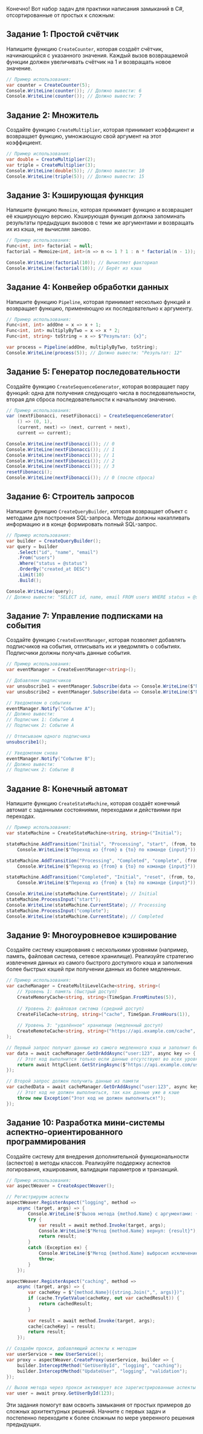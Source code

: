 Конечно! Вот набор задач для практики написания замыканий в C#, отсортированные от простых к сложным:

## Задание 1: Простой счётчик

Напишите функцию `CreateCounter`, которая создаёт счётчик, начинающийся с указанного значения. Каждый вызов возвращаемой функции должен увеличивать счётчик на 1 и возвращать новое значение.

```csharp
// Пример использования:
var counter = CreateCounter(5);
Console.WriteLine(counter()); // Должно вывести: 6
Console.WriteLine(counter()); // Должно вывести: 7
```

## Задание 2: Множитель

Создайте функцию `CreateMultiplier`, которая принимает коэффициент и возвращает функцию, умножающую свой аргумент на этот коэффициент.

```csharp
// Пример использования:
var double = CreateMultiplier(2);
var triple = CreateMultiplier(3);
Console.WriteLine(double(5)); // Должно вывести: 10
Console.WriteLine(triple(5)); // Должно вывести: 15
```

## Задание 3: Кэширующая функция

Напишите функцию `Memoize`, которая принимает функцию и возвращает её кэширующую версию. Кэширующая функция должна запоминать результаты предыдущих вызовов с теми же аргументами и возвращать их из кэша, не вычисляя заново.

```csharp
// Пример использования:
Func<int, int> factorial = null;
factorial = Memoize<int, int>(n => n <= 1 ? 1 : n * factorial(n - 1));

Console.WriteLine(factorial(10)); // Вычисляет факториал
Console.WriteLine(factorial(10)); // Берёт из кэша
```

## Задание 4: Конвейер обработки данных

Напишите функцию `Pipeline`, которая принимает несколько функций и возвращает функцию, применяющую их последовательно к аргументу.

```csharp
// Пример использования:
Func<int, int> addOne = x => x + 1;
Func<int, int> multiplyByTwo = x => x * 2;
Func<int, string> toString = x => $"Результат: {x}";

var process = Pipeline(addOne, multiplyByTwo, toString);
Console.WriteLine(process(5)); // Должно вывести: "Результат: 12"
```

## Задание 5: Генератор последовательности

Создайте функцию `CreateSequenceGenerator`, которая возвращает пару функций: одна для получения следующего числа в последовательности, вторая для сброса последовательности к начальному значению.

```csharp
// Пример использования:
var (nextFibonacci, resetFibonacci) = CreateSequenceGenerator(
    () => (0, 1),
    (current, next) => (next, current + next),
    current => current);

Console.WriteLine(nextFibonacci()); // 0
Console.WriteLine(nextFibonacci()); // 1
Console.WriteLine(nextFibonacci()); // 1
Console.WriteLine(nextFibonacci()); // 2
Console.WriteLine(nextFibonacci()); // 3
resetFibonacci();
Console.WriteLine(nextFibonacci()); // 0 (после сброса)
```

## Задание 6: Строитель запросов

Напишите функцию `CreateQueryBuilder`, которая возвращает объект с методами для построения SQL-запроса. Методы должны накапливать информацию и в конце формировать полный SQL-запрос.

```csharp
// Пример использования:
var builder = CreateQueryBuilder();
var query = builder
    .Select("id", "name", "email")
    .From("users")
    .Where("status = @status")
    .OrderBy("created_at DESC")
    .Limit(10)
    .Build();

Console.WriteLine(query);
// Должно вывести: "SELECT id, name, email FROM users WHERE status = @status ORDER BY created_at DESC LIMIT 10"
```

## Задание 7: Управление подписками на события

Создайте функцию `CreateEventManager`, которая позволяет добавлять подписчиков на события, отписывать их и уведомлять о событиях. Подписчики должны получать данные события.

```csharp
// Пример использования:
var eventManager = CreateEventManager<string>();

// Добавляем подписчиков
var unsubscribe1 = eventManager.Subscribe(data => Console.WriteLine($"Подписчик 1: {data}"));
var unsubscribe2 = eventManager.Subscribe(data => Console.WriteLine($"Подписчик 2: {data}"));

// Уведомляем о событиях
eventManager.Notify("Событие A");
// Должно вывести:
// Подписчик 1: Событие A
// Подписчик 2: Событие A

// Отписываем одного подписчика
unsubscribe1();

// Уведомляем снова
eventManager.Notify("Событие B");
// Должно вывести:
// Подписчик 2: Событие B
```

## Задание 8: Конечный автомат

Напишите функцию `CreateStateMachine`, которая создаёт конечный автомат с заданными состояниями, переходами и действиями при переходах.

```csharp
// Пример использования:
var stateMachine = CreateStateMachine<string, string>("Initial");

stateMachine.AddTransition("Initial", "Processing", "start", (from, to, input) => 
    Console.WriteLine($"Переход из {from} в {to} по команде {input}"));

stateMachine.AddTransition("Processing", "Completed", "complete", (from, to, input) => 
    Console.WriteLine($"Переход из {from} в {to} по команде {input}"));

stateMachine.AddTransition("Completed", "Initial", "reset", (from, to, input) => 
    Console.WriteLine($"Переход из {from} в {to} по команде {input}"));

Console.WriteLine(stateMachine.CurrentState); // Initial
stateMachine.ProcessInput("start");
Console.WriteLine(stateMachine.CurrentState); // Processing
stateMachine.ProcessInput("complete");
Console.WriteLine(stateMachine.CurrentState); // Completed
```

## Задание 9: Многоуровневое кэширование

Создайте систему кэширования с несколькими уровнями (например, память, файловая система, сетевое хранилище). Реализуйте стратегию извлечения данных из самого быстрого доступного кэша и заполнения более быстрых кэшей при получении данных из более медленных.

```csharp
// Пример использования:
var cacheManager = CreateMultiLevelCache<string, string>(
    // Уровень 1: память (быстрый доступ)
    CreateMemoryCache<string, string>(TimeSpan.FromMinutes(5)),
    
    // Уровень 2: файловая система (средний доступ)
    CreateFileCache<string, string>("cache", TimeSpan.FromHours(1)),
    
    // Уровень 3: "удалённое" хранилище (медленный доступ)
    CreateRemoteCache<string, string>("https://api.example.com/cache", TimeSpan.FromDays(1))
);

// Первый запрос получит данные из самого медленного кэша и заполнит более быстрые
var data = await cacheManager.GetOrAddAsync("user:123", async key => {
    // Этот код выполнится только если данные отсутствуют во всех уровнях кэша
    return await httpClient.GetStringAsync($"https://api.example.com/users/123");
});

// Второй запрос должен получить данные из памяти
var cachedData = await cacheManager.GetOrAddAsync("user:123", async key => {
    // Этот код не должен выполниться, так как данные уже в кэше
    throw new Exception("Этот код не должен выполниться!");
});
```

## Задание 10: Разработка мини-системы аспектно-ориентированного программирования

Создайте систему для внедрения дополнительной функциональности (аспектов) в методы классов. Реализуйте поддержку аспектов логирования, кэширования, валидации параметров и транзакций.

```csharp
// Пример использования:
var aspectWeaver = CreateAspectWeaver();

// Регистрируем аспекты
aspectWeaver.RegisterAspect("logging", method => 
    async (target, args) => {
        Console.WriteLine($"Вызов метода {method.Name} с аргументами: {string.Join(", ", args)}");
        try {
            var result = await method.Invoke(target, args);
            Console.WriteLine($"Метод {method.Name} вернул: {result}");
            return result;
        }
        catch (Exception ex) {
            Console.WriteLine($"Метод {method.Name} выбросил исключение: {ex.Message}");
            throw;
        }
    });

aspectWeaver.RegisterAspect("caching", method => 
    async (target, args) => {
        var cacheKey = $"{method.Name}({string.Join(",", args)})";
        if (cache.TryGetValue(cacheKey, out var cachedResult)) {
            return cachedResult;
        }
        
        var result = await method.Invoke(target, args);
        cache[cacheKey] = result;
        return result;
    });

// Создаём прокси, добавляющий аспекты к методам
var userService = new UserService();
var proxy = aspectWeaver.CreateProxy(userService, builder => {
    builder.InterceptMethod("GetUserById", "logging", "caching");
    builder.InterceptMethod("UpdateUser", "logging", "validation");
});

// Вызов метода через прокси активирует все зарегистрированные аспекты
var user = await proxy.GetUserById(123);
```

Эти задания помогут вам освоить замыкания от простых примеров до сложных архитектурных решений. Начните с первых задач и постепенно переходите к более сложным по мере уверенного решения предыдущих.